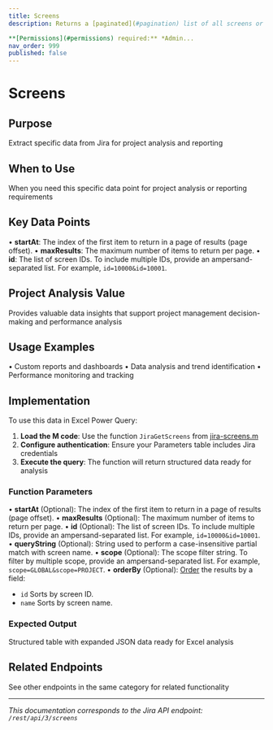 ```yaml
---
title: Screens
description: Returns a [paginated](#pagination) list of all screens or those specified by one or more screen IDs.

**[Permissions](#permissions) required:** *Admin...
nav_order: 999
published: false
---
```


# Screens

## Purpose
Extract specific data from Jira for project analysis and reporting

## When to Use
When you need this specific data point for project analysis or reporting requirements

## Key Data Points
• **startAt**: The index of the first item to return in a page of results (page offset).
• **maxResults**: The maximum number of items to return per page.
• **id**: The list of screen IDs. To include multiple IDs, provide an ampersand-separated list. For example, `id=10000&id=10001`.

## Project Analysis Value
Provides valuable data insights that support project management decision-making and performance analysis

## Usage Examples
• Custom reports and dashboards
• Data analysis and trend identification
• Performance monitoring and tracking

## Implementation
To use this data in Excel Power Query:

1. **Load the M code**: Use the function `JiraGetScreens` from [jira-screens.m](../assets/jira-screens.m)
2. **Configure authentication**: Ensure your Parameters table includes Jira credentials
3. **Execute the query**: The function will return structured data ready for analysis

### Function Parameters
• **startAt** (Optional): The index of the first item to return in a page of results (page offset).
• **maxResults** (Optional): The maximum number of items to return per page.
• **id** (Optional): The list of screen IDs. To include multiple IDs, provide an ampersand-separated list. For example, `id=10000&id=10001`.
• **queryString** (Optional): String used to perform a case-insensitive partial match with screen name.
• **scope** (Optional): The scope filter string. To filter by multiple scope, provide an ampersand-separated list. For example, `scope=GLOBAL&scope=PROJECT`.
• **orderBy** (Optional): [Order](#ordering) the results by a field:

 *  `id` Sorts by screen ID.
 *  `name` Sorts by screen name.

### Expected Output
Structured table with expanded JSON data ready for Excel analysis

## Related Endpoints
See other endpoints in the same category for related functionality

---
*This documentation corresponds to the Jira API endpoint: `/rest/api/3/screens`*
